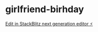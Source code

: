 # girlfriend-birhday

[Edit in StackBlitz next generation editor ⚡️](https://stackblitz.com/~/github.com/Puwizz/girlfriend-birhday)
